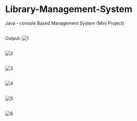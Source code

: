 # Library-Management-System
Java - console Based Management System (Mini Project)
<br> <br>

Output:
![1](https://github.com/user-attachments/assets/e6a96ed1-f878-4fbe-b395-c415149066aa)
<br> <br>

![2](https://github.com/user-attachments/assets/23d243b2-4042-403d-9f7f-e082a7c999ea)
<br> <br>


![3](https://github.com/user-attachments/assets/cae2f74a-c6e5-475c-89b7-378a517758dd)
<br> <br>

![4](https://github.com/user-attachments/assets/847fb155-f07a-44ec-bef9-6750d4819179)
<br> <br>

![5](https://github.com/user-attachments/assets/74121d91-2186-46db-ba7a-d7bd2b390c48)
<br> <br>

![6](https://github.com/user-attachments/assets/868d2ce5-9b32-4d0e-ab80-d3f6632db0e1)
<br> <br>
